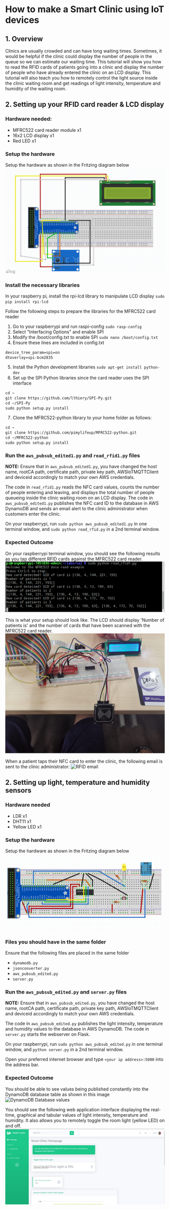 # How to make a Smart Clinic using IoT devices

## 1. Overview
Clinics are usually crowded and can have long waiting times. Sometimes, it would be helpful if the clinic could display the number of people in the queue so we can estimate our waiting time. This tutorial will show you how to read the RFID cards of patients going into a clinic and display the number of people who have already entered the clinic on an LCD display. This tutorial will also teach you how to remotely control the light source inside the clinic waiting room and get readings of light intensity, temperature and humidity of the waiting room.

## 2. Setting up your RFID card reader & LCD display

### Hardware needed:
* MFRC522 card reader module x1
* 16x2 LCD display x1
* Red LED x1

### Setup the hardware
Setup the hardware as shown in the Fritzing diagram below
![RFID/LCD Fritzing Diagram](fritz2.png)

### Install the necessary libraries
In your raspberry pi, install the rpi-lcd library to manipulate LCD display
`sudo pip install rpi-lcd`

Follow the following steps to prepare the libraries for the MFRC522 card reader
1. Go to your raspberrypi and run raspi-config
`sudo rasp-config`
2. Select "Interfacing Options" and enable SPI
3. Modify the /boot/config.txt to enable SPI
`sudo nano /boot/config.txt`
4. Ensure these lines are included in config.txt
```
device_tree_param=spi=on
dtoverlay=spi-bcm2835
```
5. Install the Python development libraries
`sudo apt-get install python-dev`
6. Set up the SPI Python libraries since the card reader uses the SPI interface
```
cd ~
git clone https://github.com/lthiery/SPI-Py.git
cd ~/SPI-Py
sudo python setup.py install
```
7. Clone the MFRC522-python library to your home folder as follows:
```
cd ~
git clone https://github.com/pimylifeup/MFRC522-python.git
cd ~/MFRC522-python
sudo python setup.py install
```

### Run the `aws_pubsub_edited1.py` and `read_rfid1.py` files
**NOTE:** Ensure that in `aws_pubsub_edited1.py`, you have changed the host name, rootCA path, certificate path, private key path, AWSIoTMQTTClient and deviceid accordingly to match your own AWS credentials.

The code in `read_rfid1.py` reads the NFC card values, counts the number of people entering and leaving, and displays the total number of people queueing inside the clinic waiting room on an LCD display.
The code in `aws_pubsub_edited1.py` publishes the NFC card ID to the database in AWS DynamoDB and sends an email alert to the clinic administrator when customers enter the clinic.

On your raspberrypi, run `sudo python aws_pubsub_edited1.py` in one terminal window, and `sudo python read_rfid.py` in a 2nd terminal window.


### Expected Outcome
On your raspberrypi terminal window, you should see the following results as you tap different RFID cards against the MFRC522 card reader.
![RFID final outcome](outcome_rfid2.png)

This is what your setup should look like. The LCD should display 'Number of patients is' and the number of cards that have been scanned with the MFRC522 card reader.
![RFID final setup](outcome_rfid.jpg)

When a patient taps their NFC card to enter the clinic, the following email is sent to the clinic administrator:
![RFID email](email.png)

## 2. Setting up light, temperature and humidity sensors

### Hardware needed
* LDR x1
* DHT11 x1
* Yellow LED x1

### Setup the hardware
Setup the hardware as shown in the Fritzing diagram below
![LDR/DHT11 Fritzing Diagram](fritz1.png)

### Files you should have in the same folder
Ensure that the following files are placed in the same folder
* `dynamodb.py`
* `jsonconverter.py`
* `aws_pubsub_edited.py`
* `server.py`

### Run the `aws_pubsub_edited.py` and `server.py` files
**NOTE:** Ensure that in `aws_pubsub_edited.py`, you have changed the host name, rootCA path, certificate path, private key path, AWSIoTMQTTClient and deviceid accordingly to match your own AWS credentials.

The code in `aws_pubsub_edited.py` publishes the light intensity, temperature and humidity values to the database in AWS DynamoDB.
The code in `server.py` starts the webserver on Flask. 

On your raspberrypi, run `sudo python aws_pubsub_edited.py` in one terminal window, and `python server.py` in a 2nd terminal window.

Open your preferred internet browser and type `<your ip address>:5000` into the address bar.

### Expected Outcome
You should be able to see values being published constantly into the DynamoDB database table as shown in this image
![DynamoDB Database values](db.png)

You should see the following web application interface displaying the real-time, graphical and tabular values of light intensity, temperature and humidity. It also allows you to remotely toggle the room light (yellow LED) on and off.
![Web app interface 1](webapp1.png)



